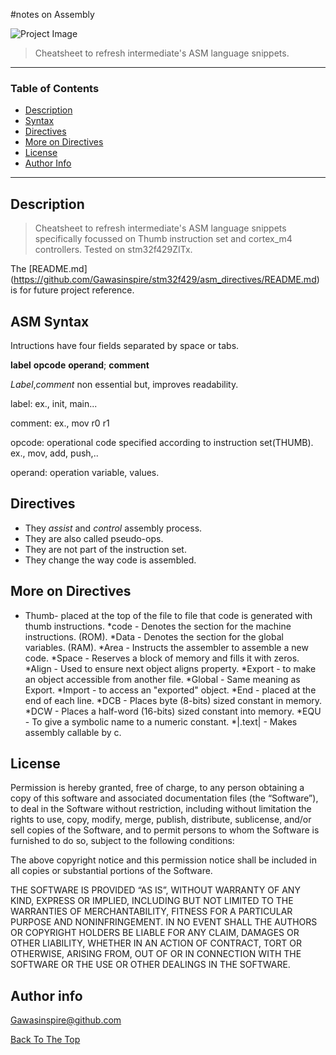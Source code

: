 
#notes on Assembly

![Project Image](https://github.com/Gawasinspire/stm32f429/asm_directives/blob/master/asm_logo.png)


> Cheatsheet to refresh intermediate's ASM language snippets.

---

### Table of Contents

- [Description](#description)
- [Syntax](#how-to-use)
- [Directives](#additional-resources)
- [More on Directives](#additional-resources)
- [License](#license)
- [Author Info](#author-info)

---

## Description

> Cheatsheet to refresh intermediate's ASM language snippets specifically focussed on Thumb instruction set and cortex_m4 controllers. Tested on stm32f429ZITx.

The [README.md] (https://github.com/Gawasinspire/stm32f429/asm_directives/README.md)
 is for future project reference.

## ASM Syntax

Intructions have four fields separated by space or tabs.

 **label**      **opcode**      **operand**;        **comment**

 *Label*,*comment* non essential but, improves readability.
 
 label: ex., init, main...

 comment: ex., mov r0 r1

 opcode: operational code specified according to instruction set(THUMB). ex., mov, add, push,..

 operand: operation variable, values.

## Directives

* They *assist* and *control* assembly process.
* They are also called pseudo-ops.
* They are not part of the instruction set.
* They change the way code is assembled.


## More on Directives

* Thumb- placed at the top of the file to file that code is generated with thumb instructions.
*code - Denotes the section for the machine instructions. (ROM).
*Data - Denotes the section for the global variables. (RAM).
*Area - Instructs the assembler to assemble a new code.
*Space - Reserves a block of memory and fills it with zeros.
*Align - Used to ensure next object aligns property.
*Export - to make an object accessible from another file.
*Global - Same meaning as Export.
*Import - to access an "exported" object.
*End - placed at the end of each line.
*DCB - Places byte (8-bits) sized constant in memory.
*DCW - Places a half-word (16-bits) sized constant into memory.
*EQU - To give a symbolic name to a numeric constant.
*|.text| - Makes assembly callable by c.

## License
Permission is hereby granted, free of charge, to any person obtaining a copy of this software and associated documentation files (the “Software”), to deal in the Software without restriction, including without limitation the rights to use, copy, modify, merge, publish, distribute, sublicense, and/or sell copies of the Software, and to permit persons to whom the Software is furnished to do so, subject to the following conditions:

The above copyright notice and this permission notice shall be included in all copies or substantial portions of the Software.

THE SOFTWARE IS PROVIDED “AS IS”, WITHOUT WARRANTY OF ANY KIND, EXPRESS OR IMPLIED, INCLUDING BUT NOT LIMITED TO THE WARRANTIES OF MERCHANTABILITY, FITNESS FOR A PARTICULAR PURPOSE AND NONINFRINGEMENT. IN NO EVENT SHALL THE AUTHORS OR COPYRIGHT HOLDERS BE LIABLE FOR ANY CLAIM, DAMAGES OR OTHER LIABILITY, WHETHER IN AN ACTION OF CONTRACT, TORT OR OTHERWISE, ARISING FROM, OUT OF OR IN CONNECTION WITH THE SOFTWARE OR THE USE OR OTHER DEALINGS IN THE SOFTWARE.


## Author info
Gawasinspire@github.com

[Back To The Top](#README.md)
